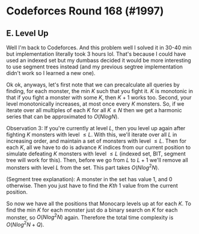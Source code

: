 # Codeforces Round 168 (#1997)

## E. Level Up

Well I'm back to Codeforces. And this problem well I solved it in 30-40 min but implementation literally took 3 hours lol. That's because I could have used an indexed set but my dumbass decided it would be more interesting to use segment trees instead (and my previous segtree implementation didn't work so I learned a new one).

Ok ok, anyways, let's first note that we can precalculate all queries by finding, for each monster, the min $K$ such that you fight it. $K$ is monotonic in that if you fight a monster with some $K$, then $K+1$ works too. Second, your level monotonically increases, at most once every $K$ monsters. So, if we iterate over all multiples of each $K$ for all $K\le N$ then we get a harmonic series that can be approximated to $O(NlogN)$.

Observation 3: If you're currently at level $L$, then you level up again after fighting $K$ monsters with level $\le L$. With this, we'll iterate over all $L$ in increasing order, and maintain a set of monsters with level $\le L$. Then for each $K$, all we have to do is advance $K$ indices from our current position to simulate defeating $K$ monsters with level $\le L$ (indexed set, BIT, segment tree will work for this). Then, before we go from $L$ to $L+1$ we'll remove all monsters with level $L$ from the set. This part takes $O(Nlog^2N)$.

(Segment tree explanation): A monster in the set has value $1$, and $0$ otherwise. Then you just have to find the $Kth$ $1$ value from the current position.

So now we have all the positions that Monocarp levels up at for each $K$. To find the min $K$ for each monster just do a binary search on $K$ for each monster, so $O(Nlog^2N)$ again. Therefore the total time complexity is $O(Nlog^2N+Q)$.